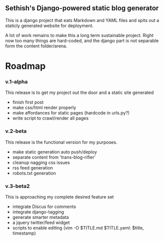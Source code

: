 Sethish's Django-powered static blog generator
----------------------------------------------

This is a django project that eats Markdown and YAML files and spits out a 
staticly generated website for deployment. 

A lot of work remains to make this a long term sustainable project. Right now too many things are hard-coded, and the django part is not separable form the content folder/arena.

Roadmap
=======
### v.1-alpha
This release is to get my project out the door and a static site generated
- finish first post
- make css/html render properly
- make affordances for static pages (hardcode in urls.py?)
- write script to crawl/render all pages

### v.2-beta
This release is the functional version for my purposes.
- make static generation auto push/deploy
- separate content from 'trans-blog-rifier'
- cleanup nagging css issues
- rss feed generation
- robots.txt generation

### v.3-beta2
This is approaching my complete desired feature set
- integrate Discus for comments
- integrate django-tagging
- generate smarter metadata
- a jquery twitter/feed widget
- scripts to enable editing (vim -O $TITLE.md $TITLE.yaml: $title, timestamp)
